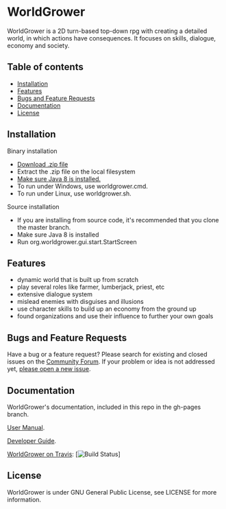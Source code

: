 # WorldGrower

WorldGrower is a 2D turn-based top-down rpg with creating a detailed world, in which actions have consequences.
It focuses on skills, dialogue, economy and society.

## Table of contents
- [Installation](#installation)
- [Features](#features)
- [Bugs and Feature Requests](#bugs-and-feature-requests)
- [Documentation](#documentation)
- [License](#license)

## Installation<a name="installation"></a>

Binary installation

*   [Download .zip file](http://worldgrower.github.io/WorldGrower/releases/worldgrower-0.0.5.zip)
*   Extract the .zip file on the local filesystem
*   [Make sure Java 8 is installed.](http://www.oracle.com/technetwork/java/javase/downloads/jre8-downloads-2133155.html)
*   To run under Windows, use worldgrower.cmd.
*   To run under Linux, use worldgrower.sh.
    
Source installation

*   If you are installing from source code, it's recommended that you clone the master branch.
*   Make sure Java 8 is installed
*   Run org.worldgrower.gui.start.StartScreen

## Features<a name="features"></a>
- dynamic world that is built up from scratch
- play several roles like farmer, lumberjack, priest, etc
- extensive dialogue system
- mislead enemies with disguises and illusions
- use character skills to build up an economy from the ground up 
- found organizations and use their influence to further your own goals

## Bugs and Feature Requests<a name="bugs-and-feature-requests"></a>

Have a bug or a feature request?  Please search for existing and closed issues
on the [Community
Forum](http://worldgrower.freefo.org/index.php). If your
problem or idea is not addressed yet, [please open a new
issue](https://github.com/WorldGrower/WorldGrower/issues).


## Documentation<a name="documentation"></a>

WorldGrower's documentation, included in this repo in the gh-pages branch.

[User Manual](http://worldgrower.github.io/WorldGrower/UserManual.htm).

[Developer Guide](http://worldgrower.github.io/WorldGrower/DeveloperGuide.htm).

[WorldGrower on Travis](https://travis-ci.org/WorldGrower/WorldGrower): [![Build Status](https://travis-ci.org/WorldGrower/WorldGrower.svg?branch=master)]

## License<a name="license"></a>

WorldGrower is under GNU General Public License, see LICENSE for more information.
